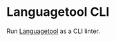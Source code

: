 # Languagetool CLI

Run [Languagetool](https://github.com/languagetool-org/languagetool) as a CLI linter.
